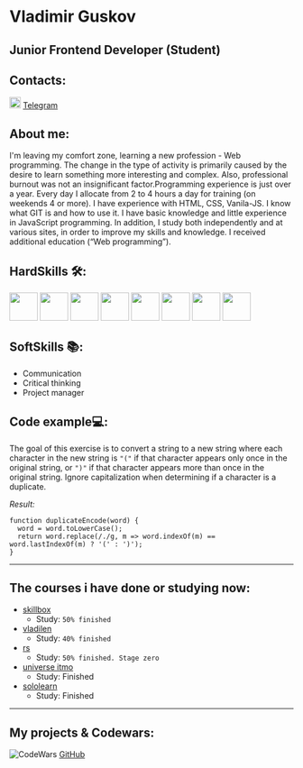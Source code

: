 # Vladimir Guskov

## Junior Frontend Developer (Student)

## Contacts:
<img src="https://user-images.githubusercontent.com/85865879/156126650-579774b5-b08b-4b44-a638-72ab776ccce9.png" width="20" height="20"> [Telegram](https://t.me/Raz3r444uk "Мой телеграмм")

## About me:
I'm leaving my comfort zone, learning a new profession - Web programming. The change in the type of activity is primarily caused by the desire to learn something more interesting and complex. Also, professional burnout was not an insignificant factor.Programming experience is just over a year. Every day I allocate from 2 to 4 hours a day for training (on weekends 4 or more). I have experience with HTML, CSS, Vanila-JS. I know what GIT is and how to use it. I have basic knowledge and little experience in JavaScript programming. In addition, I study both independently and at various sites, in order to improve my skills and knowledge. I received additional education (“Web programming”).

## HardSkills 🛠:
<img src="https://upload.wikimedia.org/wikipedia/commons/6/61/HTML5_logo_and_wordmark.svg" width="50" height="50"> 
<img src="https://upload.wikimedia.org/wikipedia/commons/d/d5/CSS3_logo_and_wordmark.svg" width="50" height="50"> 
<img src="https://upload.wikimedia.org/wikipedia/commons/b/b6/Badge_js-strict.svg" width="50" height="50"> 
<img src="https://upload.wikimedia.org/wikipedia/commons/7/72/Gulp.js_Logo.svg" width="50" height="50">
<img src="https://upload.wikimedia.org/wikipedia/commons/a/a7/React-icon.svg" width="50" height="50">
<img src="https://upload.wikimedia.org/wikipedia/commons/3/33/Figma-logo.svg" width="50" height="50">
<img src="https://upload.wikimedia.org/wikipedia/commons/9/94/Webpack.svg" width="50" height="50">
<img src="https://upload.wikimedia.org/wikipedia/commons/3/3f/Git_icon.svg" width="50" height="50">

## SoftSkills 📚:

- Communication
- Сritical thinking
- Project manager

## Code example💻:

The goal of this exercise is to convert a string to a new string where each character in the new string is `"("` if that character appears only once in the original string, or `")"` if that character appears more than once in the original string. Ignore capitalization when determining if a character is a duplicate.

_Result:_

```
function duplicateEncode(word) {
  word = word.toLowerCase();
  return word.replace(/./g, m => word.indexOf(m) == word.lastIndexOf(m) ? '(' : ')');
}
```

---

## The courses i have done or studying now:

- [skillbox](https://skillbox.ru)
  - Study: `50% finished`
- [vladilen](https://vladilen.ru)
  - Study: `40% finished`
- [rs](https://rs.school/)
  - Study: `50% finished. Stage zero`
- [universe itmo](https://de.ifmo.ru/certificates/be9dce42a4d1430a.pdf)
  - Study: Finished
- [sololearn](https://www.sololearn.com/certificates/course/en/23030982/1024/landscape/png)
  - Study: Finished

---

## My projects & Codewars:
 ![CodeWars](https://www.codewars.com/users/Raz3r444uk/badges/large)
 [GitHub](https://raz3r444uk.github.io/Tetris/)
